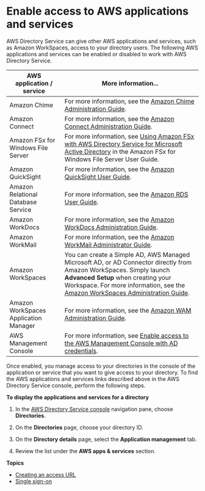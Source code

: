 # Enable access to AWS applications and services<a name="ms_ad_manage_apps_services"></a>

AWS Directory Service can give other AWS applications and services, such as Amazon WorkSpaces, access to your directory users\. The following AWS applications and services can be enabled or disabled to work with AWS Directory Service\.


| AWS application / service | More information\.\.\. | 
| --- | --- | 
| Amazon Chime | For more information, see the [Amazon Chime Administration Guide](https://docs.aws.amazon.com/chime/latest/ag/what-is-chime.html)\. | 
| Amazon Connect | For more information, see the [Amazon Connect Administration Guide](https://docs.aws.amazon.com/connect/latest/adminguide/what-is-amazon-connect.html)\. | 
| Amazon FSx for Windows File Server | For more information, see [Using Amazon FSx with AWS Directory Service for Microsoft Active Directory](https://docs.aws.amazon.com/fsx/latest/WindowsGuide/fsx-aws-managed-ad.html) in the Amazon FSx for Windows File Server User Guide\. | 
| Amazon QuickSight | For more information, see the [Amazon QuickSight User Guide](https://docs.aws.amazon.com/quicksight/latest/user/welcome.html)\. | 
| Amazon Relational Database Service | For more information, see the [Amazon RDS User Guide](https://docs.aws.amazon.com/AmazonRDS/latest/UserGuide/)\. | 
| Amazon WorkDocs | For more information, see the [Amazon WorkDocs Administration Guide](https://docs.aws.amazon.com/workdocs/latest/adminguide/)\. | 
| Amazon WorkMail |  For more information, see the [Amazon WorkMail Administrator Guide](https://docs.aws.amazon.com/workmail/latest/adminguide/)\.  | 
| Amazon WorkSpaces |  You can create a Simple AD, AWS Managed Microsoft AD, or AD Connector directly from Amazon WorkSpaces\. Simply launch **Advanced Setup** when creating your Workspace\. For more information, see the [Amazon WorkSpaces Administration Guide](https://docs.aws.amazon.com/workspaces/latest/adminguide/)\.  | 
| Amazon WorkSpaces Application Manager | For more information, see the [Amazon WAM Administration Guide](http://docs.aws.amazon.com/wam/latest/adminguide/)\. | 
| AWS Management Console | For more information, see [Enable access to the AWS Management Console with AD credentials](ms_ad_management_console_access.md)\. | 

Once enabled, you manage access to your directories in the console of the application or service that you want to give access to your directory\. To find the AWS applications and services links described above in the AWS Directory Service console, perform the following steps\.

**To display the applications and services for a directory**

1. In the [AWS Directory Service console](https://console.aws.amazon.com/directoryservicev2/) navigation pane, choose **Directories**\.

1. On the **Directories** page, choose your directory ID\.

1. On the **Directory details** page, select the **Application management** tab\.

1. Review the list under the **AWS apps & services** section\.

**Topics**
+ [Creating an access URL](ms_ad_create_access_url.md)
+ [Single sign\-on](ms_ad_single_sign_on.md)